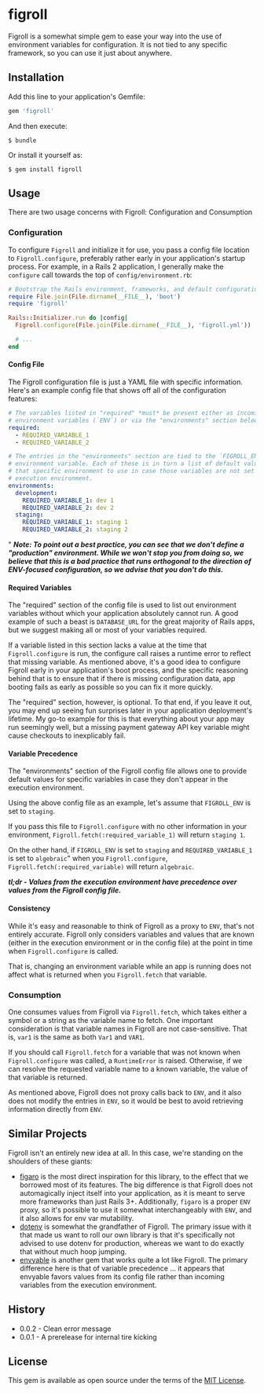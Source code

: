 # figroll #

Figroll is a somewhat simple gem to ease your way into the use of environment variables for configuration. It is not tied to any specific framework, so you can use it just about anywhere.

## Installation ##

Add this line to your application's Gemfile:

```ruby
gem 'figroll'
```

And then execute:

    $ bundle

Or install it yourself as:

    $ gem install figroll

## Usage ##

There are two usage concerns with Figroll: Configuration and Consumption

### Configuration ###

To configure `Figroll` and initialize it for use, you pass a config file location to `Figroll.configure`, preferably rather early in your application's startup process. For example, in a Rails 2 application, I generally make the `configure` call towards the top of  `config/environment.rb`:

```ruby
# Bootstrap the Rails environment, frameworks, and default configuration
require File.join(File.dirname(__FILE__), 'boot')
require 'figroll'

Rails::Initializer.run do |config|
  Figroll.configure(File.join(File.dirname(__FILE__), 'figroll.yml'))

  # ...
end
```

#### Config File ####

The Figroll configuration file is just a YAML file with specific information. Here's an example config file that shows off all of the configuration features:

```yaml
# The variables listed in "required" *must* be present either as incoming
# environment variables (`ENV`) or via the "environments" section below.
required:
  - REQUIRED_VARIABLE_1
  - REQUIRED_VARIABLE_2

# The entries in the "environments" section are tied to the `FIGROLL_ENV`
# environment variable. Each of these is in turn a list of default values for
# that specific environment to use in case those variables are not set in the
# execution environment.
environments:
  development:
    REQUIRED_VARIABLE_1: dev 1
    REQUIRED_VARIABLE_2: dev 2
  staging:
    REQUIRED_VARIABLE_1: staging 1
    REQUIRED_VARIABLE_2: staging 2
```
"
***Note: To point out a best practice, you can see that we don't define a "production" environment. While we won't stop you from doing so, we believe that this is a bad practice that runs orthogonal to the direction of ENV-focused configuration, so we advise that you don't do this.***

#### Required Variables ####

The "required" section of the config file is used to list out environment variables without which your application absolutely cannot run. A good example of such a beast is `DATABASE_URL` for the great majority of Rails apps, but we suggest making all or most of your variables required.

If a variable listed in this section lacks a value at the time that `Figroll.configure` is run, the configure call raises a runtime error to reflect that missing variable. As mentioned above, it's a good idea to configure Figroll early in your application's boot process, and the specific reasoning behind that is to ensure that if there is missing configuration data, app booting fails as early as possible so you can fix it more quickly.

The "required" section, however, is optional. To that end, if you leave it out, you may end up seeing fun surprises later in your application deployment's lifetime. My go-to example for this is that everything about your app may run seemingly well, but a missing payment gateway API key variable might cause checkouts to inexplicably fail.

#### Variable Precedence ####

The "environments" section of the Figroll config file allows one to provide default values for specific variables in case they don't appear in the execution environment.

Using the above config file as an example, let's assume that `FIGROLL_ENV` is set to `staging`.

If you pass this file to `Figroll.configure` with no other information in your environment, `Figroll.fetch(:required_variable_1)` will return `staging 1`.

On the other hand, if `FIGROLL_ENV` is set to `staging` and `REQUIRED_VARIABLE_1` is set to `algebraic`" when you `Figroll.configure`, `Figroll.fetch(:required_variable)` will return `algebraic`.

***tl;dr - Values from the execution environment have precedence over values from the Figroll config file.***

#### Consistency ####

While it's easy and reasonable to think of Figroll as a proxy to `ENV`, that's not entirely accurate. Figroll only considers variables and values that are known (either in the execution environment or in the config file) at the point in time when `Figroll.configure` is called.

That is, changing an environment variable while an app is running does not affect what is returned when you `Figroll.fetch` that variable.

### Consumption ###

One consumes values from Figroll via `Figroll.fetch`, which takes either a symbol or a string as the variable name to fetch. One important consideration is that variable names in Figroll are not case-sensitive. That is, `var1` is the same as both `Var1` and `VAR1`.

If you should call `Figroll.fetch` for a variable that was not known when `Figroll.configure` was called, a `RuntimeError` is raised. Otherwise, if we can resolve the requested variable name to a known variable, the value of that variable is returned.

As mentioned above, Figroll does not proxy calls back to `ENV`, and it also does not modify the entries in `ENV`, so it would be best to avoid retrieving information directly from `ENV`.

## Similar Projects ##

Figroll isn't an entirely new idea at all. In this case, we're standing on the shoulders of these giants:

* [figaro](https://github.com/laserlemon/figaro) is the most direct inspiration for this library, to the effect that we borrowed most of its features. The big difference is that Figroll does not automagically inject itself into your application, as it is meant to serve more frameworks than just Rails 3+. Additionally, `figaro` is a proper `ENV` proxy, so it's possible to use it somewhat interchangeably with `ENV`, and it also allows for env var mutability.
* [dotenv](https://github.com/bkeepers/dotenv) is somewhat the grandfather of Figroll. The primary issue with it that made us want to roll our own library is that it's specifically not advised to use dotenv for production, whereas we want to do exactly that without much hoop jumping.
* [envyable](https://github.com/philnash/envyable) is another gem that works quite a lot like Figroll. The primary difference here is that of variable precedence ... it appears that envyable favors values from its config file rather than incoming variables from the execution environment.

## History ##

* 0.0.2 - Clean error message
* 0.0.1 - A prerelease for internal tire kicking

## License ##

This gem is available as open source under the terms of the [MIT License](https://opensource.org/licenses/MIT).
